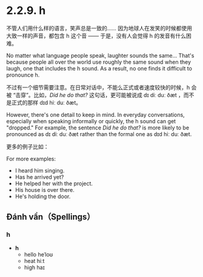 # 2.2.9. <span class="pho">h</span>

不管人们用什么样的语言，笑声总是一致的…… 因为地球人在发笑的时候都使用大致一样的声音，都包含 <span class="pho">h</span> 这个音 —— 于是，没有人会觉得 <span class="pho">h</span> 的发音有什么困难。

No matter what language people speak, laughter sounds the same... That's because people all over the world use roughly the same sound when they laugh, one that includes the <span class="pho">h</span> sound. As a result, no one finds it difficult to pronounce <span class="pho">h</span>.

不过有一个细节需要注意。在日常对话中，不能么正式或者速度较快的时候，<span class="pho">h</span> 会被 “击穿”。比如，_Did he do that?_ 这句话，更可能被说成 <span class="pho alt">dɪ diː duː ðæt</span> <span class="speak-word-inline" data-audio-us-male="/audios/us/sentence-he-do-alloy.mp3" data-audio-us-female="/audios/us/sentence-he-do-nova.mp3"></span>，而不是正式的那样 <span class="pho alt">dɪd hiː duː ðæt</span>。

However, there's one detail to keep in mind. In everyday conversations, especially when speaking informally or quickly, the <span class="pho">h</span> sound can get "dropped." For example, the sentence _Did he do that?_ is more likely to be pronounced as <span class="pho alt">dɪ diː duː ðæt</span> <span class="speak-word-inline" data-audio-us-male="/audios/us/sentence-he-do-alloy.mp3" data-audio-us-female="/audios/us/sentence-he-do-nova.mp3"></span> rather than the formal one as <span class="pho alt">dɪd hiː duː ðæt</span>.

更多的例子比如：

For more examples:

- I heard him singing. <span class="speak-word-inline" data-audio-us-male="/audios/us/sentence-heard-him-alloy.mp3" data-audio-us-female="/audios/us/sentence-heard-him-nova.mp3"></span>
- Has he arrived yet? <span class="speak-word-inline" data-audio-us-male="/audios/us/sentence-he-arrived-alloy.mp3" data-audio-us-female="/audios/us/sentence-he-arrived-nova.mp3"></span>
- He helped her with the project. <span class="speak-word-inline" data-audio-us-male="/audios/us/sentence-helped-her-alloy.mp3" data-audio-us-female="/audios/us/sentence-helped-her-nova.mp3"></span>
- His house is over there. <span class="speak-word-inline" data-audio-us-male="/audios/us/sentence-house-is-alloy.mp3" data-audio-us-female="/audios/us/sentence-house-is-nova.mp3"></span>
- He's holding the door. <span class="speak-word-inline" data-audio-us-male="/audios/us/sentence-holding-the-alloy.mp3" data-audio-us-female="/audios/us/sentence-holding-the-nova.mp3"></span>

## Đánh vần（Spellings）

### <span class="pho">h</span>

- **h**
  - hello <span class="pho alt">heˈloʊ</span> <span class="speak-word-inline" data-audio-us-male="/audios/us/hello-us-male.mp3" data-audio-us-female="/audios/us/hello-us-female.mp3"></span>
  - heat <span class="pho alt">hiːt</span> <span class="speak-word-inline" data-audio-us-male="/audios/us/heat-us-male.mp3" data-audio-us-female="/audios/us/heat-us-female.mp3"></span>
  - high <span class="pho alt">haɪ</span> <span class="speak-word-inline" data-audio-us-male="/audios/us/high-us-male.mp3" data-audio-us-female="/audios/us/high-us-female.mp3"></span>

